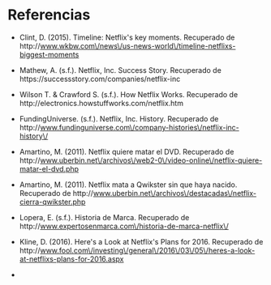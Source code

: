 # Referencias

* Clint, D. \(2015\). Timeline: Netflix's key moments. Recuperado de http:\/\/www.wkbw.com\/news\/us-news-world\/timeline-netflixs-biggest-moments

* Mathew, A.  \(s.f.\). Netflix, Inc. Success Story. Recuperado de https:\/\/successstory.com\/companies\/netflix-inc

* Wilson  T. &  Crawford S.  \(s.f.\).  How Netflix Works. Recuperado de http:\/\/electronics.howstuffworks.com\/netflix.htm

* FundingUniverse.  \(s.f.\).  Netflix, Inc. History. Recuperado de http:\/\/www.fundinguniverse.com\/company-histories\/netflix-inc-history\/

* Amartino, M. \(2011\). Netflix quiere matar el DVD. Recuperado de http:\/\/www.uberbin.net\/archivos\/web2-0\/video-online\/netflix-quiere-matar-el-dvd.php

* Amartino, M. \(2011\). Netflix mata a Qwikster sin que haya nacido. Recuperado de http:\/\/www.uberbin.net\/archivos\/destacadas\/netflix-cierra-qwikster.php
* Lopera, E. \(s.f.\). Historia de Marca. Recuperado de http:\/\/www.expertosenmarca.com\/historia-de-marca-netflix\/

* Kline, D. \(2016\). Here's a Look at Netflix's Plans for 2016. Recuperado de http:\/\/www.fool.com\/investing\/general\/2016\/03\/05\/heres-a-look-at-netflixs-plans-for-2016.aspx

* 

